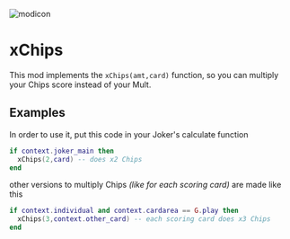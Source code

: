 ![modicon](https://raw.githubusercontent.com/cerloCasa/xChips/main/assets/2x/modicon.png)
# xChips
This mod implements the `xChips(amt,card)` function, so you can multiply your Chips score instead of your Mult.
## Examples
In order to use it, put this code in your Joker's calculate function
```lua
if context.joker_main then
  xChips(2,card) -- does x2 Chips
end
```
other versions to multiply Chips *(like for each scoring card)* are made like this
```lua
if context.individual and context.cardarea == G.play then
  xChips(3,context.other_card) -- each scoring card does x3 Chips
end
```
